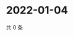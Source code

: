 # 2022-01-04

共 0 条

<!-- BEGIN WEIBO -->
<!-- 最后更新时间 Tue Jan 04 2022 01:15:01 GMT+0800 (China Standard Time) -->

<!-- END WEIBO -->

